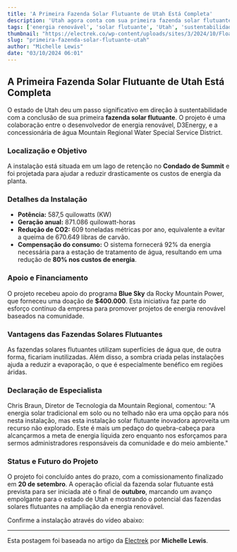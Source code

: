 ```yaml
---
title: 'A Primeira Fazenda Solar Flutuante de Utah Está Completa'
description: 'Utah agora conta com sua primeira fazenda solar flutuante, uma instalação inovadora que promete transformar a forma como geramos energia renovável na região.'
tags: ['energia renovável', 'solar flutuante', 'Utah', 'sustentabilidade', 'dióxido de carbono']
thumbnail: "https://electrek.co/wp-content/uploads/sites/3/2024/10/Floating-solar-Utah.jpg?quality=82&strip=all&w=1600"
slug: "primeira-fazenda-solar-flutuante-utah"
author: "Michelle Lewis"
date: "03/10/2024 06:01"
---
```


## A Primeira Fazenda Solar Flutuante de Utah Está Completa

O estado de Utah deu um passo significativo em direção à sustentabilidade com a conclusão de sua primeira **fazenda solar flutuante**. O projeto é uma colaboração entre o desenvolvedor de energia renovável, D3Energy, e a concessionária de água Mountain Regional Water Special Service District.

### Localização e Objetivo
A instalação está situada em um lago de retenção no **Condado de Summit** e foi projetada para ajudar a reduzir drasticamente os custos de energia da planta. 

### Detalhes da Instalação
- **Potência:** 587,5 quilowatts (KW)
- **Geração anual:** 871.086 quilowatt-horas
- **Redução de CO2:** 609 toneladas métricas por ano, equivalente a evitar a queima de 670.649 libras de carvão.
- **Compensação do consumo:** O sistema fornecerá 92% da energia necessária para a estação de tratamento de água, resultando em uma redução de **80% nos custos de energia**.

### Apoio e Financiamento
O projeto recebeu apoio do programa **Blue Sky** da Rocky Mountain Power, que forneceu uma doação de **$400.000**. Esta iniciativa faz parte do esforço contínuo da empresa para promover projetos de energia renovável baseados na comunidade.

### Vantagens das Fazendas Solares Flutuantes
As fazendas solares flutuantes utilizam superfícies de água que, de outra forma, ficariam inutilizadas. Além disso, a sombra criada pelas instalações ajuda a reduzir a evaporação, o que é especialmente benéfico em regiões áridas.

### Declaração de Especialista
Chris Braun, Diretor de Tecnologia da Mountain Regional, comentou: "A energia solar tradicional em solo ou no telhado não era uma opção para nós nesta instalação, mas esta instalação solar flutuante inovadora aproveita um recurso não explorado. Este é mais um pedaço do quebra-cabeça para alcançarmos a meta de energia líquida zero enquanto nos esforçamos para sermos administradores responsáveis da comunidade e do meio ambiente."

### Status e Futuro do Projeto
O projeto foi concluído antes do prazo, com a comissionamento finalizado em **20 de setembro**. A operação oficial da fazenda solar flutuante está prevista para ser iniciada até o final de **outubro**, marcando um avanço empolgante para o estado de Utah e mostrando o potencial das fazendas solares flutuantes na ampliação da energia renovável.

Confirme a instalação através do vídeo abaixo:


---  
Esta postagem foi baseada no artigo da [Electrek](https://electrek.co/2024/10/02/utahs-first-floating-solar-farm-is-complete-video/) por **Michelle Lewis**.